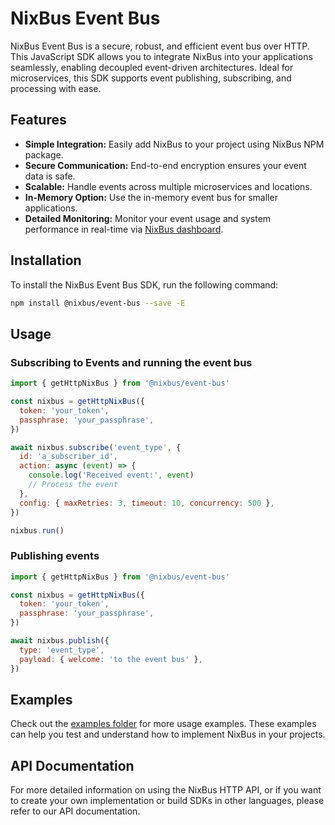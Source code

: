 # NixBus Event Bus

NixBus Event Bus is a secure, robust, and efficient event bus over HTTP. This JavaScript SDK allows you to integrate NixBus into your applications seamlessly, enabling decoupled event-driven architectures. Ideal for microservices, this SDK supports event publishing, subscribing, and processing with ease.

## Features

- **Simple Integration:** Easily add NixBus to your project using NixBus NPM package.
- **Secure Communication:** End-to-end encryption ensures your event data is safe.
- **Scalable:** Handle events across multiple microservices and locations.
- **In-Memory Option:** Use the in-memory event bus for smaller applications.
- **Detailed Monitoring:** Monitor your event usage and system performance in real-time via [NixBus dashboard](https://nixbus.com/dashboard).

## Installation

To install the NixBus Event Bus SDK, run the following command:

```bash
npm install @nixbus/event-bus --save -E
```

## Usage

### Subscribing to Events and running the event bus

```javascript
import { getHttpNixBus } from '@nixbus/event-bus'

const nixbus = getHttpNixBus({
  token: 'your_token',
  passphrase: 'your_passphrase',
})

await nixbus.subscribe('event_type', {
  id: 'a_subscriber_id',
  action: async (event) => {
    console.log('Received event:', event)
    // Process the event
  },
  config: { maxRetries: 3, timeout: 10, concurrency: 500 },
})

nixbus.run()
```

### Publishing events

```javascript
import { getHttpNixBus } from '@nixbus/event-bus'

const nixbus = getHttpNixBus({
  token: 'your_token',
  passphrase: 'your_passphrase',
})

await nixbus.publish({
  type: 'event_type',
  payload: { welcome: 'to the event bus' },
})
```

## Examples
Check out the [examples folder](/examples) for more usage examples. These examples can help you test and understand how to implement NixBus in your projects.

## API Documentation

For more detailed information on using the NixBus HTTP API, or if you want to create your own implementation or build SDKs in other languages, please refer to our API documentation.
